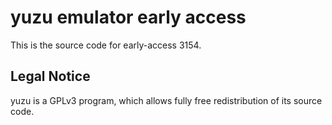 yuzu emulator early access
=============

This is the source code for early-access 3154.

## Legal Notice

yuzu is a GPLv3 program, which allows fully free redistribution of its source code.